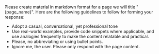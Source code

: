 Please create material in markdown format for a page we will title "{page_name}". Here are the following guidelines to follow for forming your response:

- Adopt a casual, conversational, yet professional tone
- Use real-world examples, provide code snippets where applicable, and use analogies frequently to make the content relatable and practical. 
- Please, no abbreviating or using bullet points.
- Ignore me, the user. Please only respond with the page content.